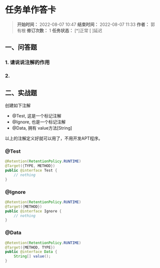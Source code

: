 [//]: # (注释
  Date: 2022-08-08 04:08:24
  LastEditors: gyg
  LastEditTime: 2022-08-08 04:18:35
  FilePath: \note\markdown\郭有根-第二十一章作业.md
)

# 任务单作答卡

>**开始时间：** 2022-08-07 10:47 **结束时间：** 2022-08-07 11:33
**作者：** 郭有根 **修订次数：** 1 **任务状态：** [*]正常 [ ]延迟

## 一、问答题

### 1. 请说说注解的作用

### 2. 

## 二、实战题

创建如下注解

- @Test, 这是一个标记注解
- @Ignore, 也是一个标记注解
- @Data, 拥有 value方法[String]


以上的注解定义好就可以用了，不用开发APT程序。

### @Test

```java
@Retention(RetentionPolicy.RUNTIME)
@Target({TYPE, METHOD})
public @interface Test {
    // nothing
}
```

### @Ignore

```java
@Retention(RetentionPolicy.RUNTIME)
@Target({METHOD})
public @interface Ignore {
    // nothing
}
```

### @Data

```java
@Retention(RetentionPolicy.RUNTIME)
@Target({METHOD, TYPE})
public @interface Data {
    String[] value();
}
```